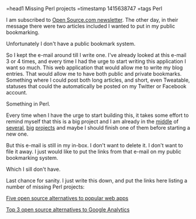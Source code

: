 =head1 Missing Perl projects
=timestamp 1415638747
=tags Perl



I am subscribed to <a href="https://opensource.com/">Open Source.com newsletter</a>.
The other day, in their message there were two articles included I wanted to put in my public bookmarking.

Unfortunately I don't have a public bookmark system.



So I kept the e-mail around till I write one. I've already looked at this e-mail 3 or 4 times, and every
time I had the urge to start writing this application I want so much. This web application that would
allow me to write my blog entries. That would allow me to have both public and private bookmarks.
Something where I could post both long articles, and short, even Tweatable, statuses that could the
automatically be posted on my Twitter or Facebook account.

Something in Perl.

Every time when I have the urge to start building this, it takes some effort to remind myself that this is a big project
and I am already in the <a href="http://tracert.com/">middle</a> of <a href="https://perlmaven.com/search-cpan-org">several</a>,
<a href="https://perlmaven.com/testing">big</a> <a href="https://code-maven.com/">projects</a>
and maybe I should finish one of them before starting a new one.


But this e-mail is still in my in-box. I don't want to delete it. I don't want to file it away. I just would like to
put the links from that e-mail on my public bookmarking system.

Which I sill don't have.

Last chance for sanity. I just write this down, and put the links here listing a number of missing Perl projects:


<a href="https://opensource.com/life/14/10/five-open-source-alternatives-popular-web-apps">Five open source alternatives to popular web apps</a>

<a href="https://opensource.com/business/14/10/top-3-open-source-alternatives-google-analytics">Top 3 open source alternatives to Google Analytics</a>



